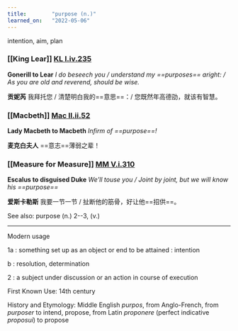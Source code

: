 ```yaml
---
title:        "purpose (n.)"
learned_on:   "2022-05-06"
---
```


intention, aim, plan

### [[King Lear]] [KL I.iv.235](https://www.shakespeareswords.com/Public/Play.aspx?Act=1&Scene=4&WorkId=11#152315)

**Gonerill to Lear** *I do beseech you / understand my ==purposes== aright: / As you are old and reverend, should be wise.*

**贡妮芮** 我拜托您 / 清楚明白我的==意思==：/ 您既然年高德劭，就该有智慧。

### [[Macbeth]] [Mac II.ii.52](https://www.shakespeareswords.com/Public/Play.aspx?Act=2&Scene=2&WorkId=13#160122)

**Lady Macbeth to Macbeth** *Infirm of ==purpose==!*

**麦克白夫人** ==意志==薄弱之辈！

### [[Measure for Measure]] [MM V.i.310](https://www.shakespeareswords.com/Public/Play.aspx?Act=5&Scene=1&WorkId=27#211822)

**Escalus to disguised Duke** *We'll touse you / Joint by joint, but we will know his ==purpose==*

**爱斯卡勒斯** 我要一节一节 / 扯断他的筋骨，好让他==招供==。

See also: purpose (n.) 2--3, (v.)

-----

Modern usage

1a : something set up as an object or end to be attained : intention

b : resolution, determination

2 : a subject under discussion or an action in course of execution

First Known Use: 14th century

History and Etymology: Middle English *purpos*, from Anglo-French, from *purposer* to intend, propose, from Latin *proponere* (perfect indicative *proposui*) to propose
